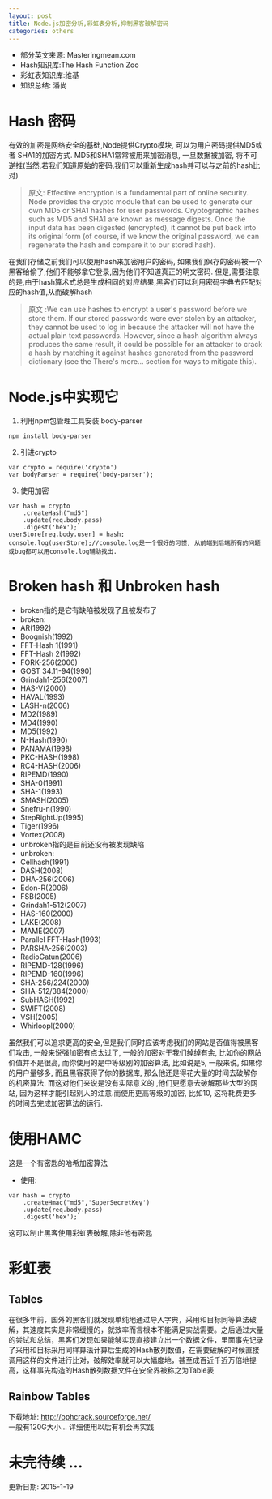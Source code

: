 ```yaml
---
layout: post
title: Node.js加密分析,彩虹表分析,抑制黑客破解密码
categories: others
---
```

- 部分英文来源: Masteringmean.com
- Hash知识库:The Hash Function Zoo
- 彩虹表知识库:维基
- 知识总结: 潘尚

# Hash 密码
有效的加密是网络安全的基础,Node提供Crypto模块, 可以为用户密码提供MD5或者 SHA1的加密方式. MD5和SHA1常常被用来加密消息, 一旦数据被加密, 将不可逆推(当然,若我们知道原始的密码,我们可以重新生成hash并可以与之前的hash比对)<br />

> 原文:
Effective encryption is a fundamental part of online security. Node provides the crypto module that can be used to generate our own MD5 or SHA1 hashes for user passwords. Cryptographic hashes such as MD5 and SHA1 are known as message digests. Once the input data has been digested (encrypted), it cannot be put back into its original form (of course, if we know the original password, we can regenerate the hash and compare it to our stored hash).

在我们存储之前我们可以使用hash来加密用户的密码, 如果我们保存的密码被一个黑客给偷了,他们不能够拿它登录,因为他们不知道真正的明文密码. 但是,需要注意的是,由于hash算术式总是生成相同的对应结果,黑客们可以利用密码字典去匹配对应的hash值,从而破解hash<br />

>原文 :We can use hashes to encrypt a user's password before we store them. If our stored passwords were ever stolen by an attacker, they cannot be used to log in because the attacker will not have the actual plain text passwords. However, since a hash algorithm always produces the same result, it could be possible for an attacker to crack a hash by matching it against hashes generated from the password dictionary (see the There's more... section for ways to mitigate this).

# Node.js中实现它

1. 利用npm包管理工具安装 body-parser
```
npm install body-parser
```
2. 引进crypto
```
var crypto = require('crypto')
var bodyParser = require('body-parser');
```
3. 使用加密
```
var hash = crypto
    .createHash("md5")
    .update(req.body.pass)
    .digest('hex');
userStore[req.body.user] = hash;
console.log(userStore);//console.log是一个很好的习惯, 从前端到后端所有的问题或bug都可以用console.log辅助找出.
```

# Broken hash 和 Unbroken hash

- broken指的是它有缺陷被发现了且被发布了
- broken:
 - AR(1992)
 - Boognish(1992)
 - FFT-Hash 1(1991)
 - FFT-Hash 2(1992)
 - FORK-256(2006)
 - GOST 34.11-94(1990)
 - Grindah1-256(2007)
 - HAS-V(2000)
 - HAVAL(1993)
 - LASH-n(2006)
 - MD2(1989)
 - MD4(1990)
 - MD5(1992)
 - N-Hash(1990)
 - PANAMA(1998)
 - PKC-HASH(1998)
 - RC4-HASH(2006)
 - RIPEMD(1990)
 - SHA-0(1991)
 - SHA-1(1993)
 - SMASH(2005)
 - Snefru-n(1990)
 - StepRightUp(1995)
 - Tiger(1996)
 - Vortex(2008)
- unbroken指的是目前还没有被发现缺陷
- unbroken:
 - Cellhash(1991)
 - DASH(2008)
 - DHA-256(2006)
 - Edon-R(2006)
 - FSB(2005)
 - Grindah1-512(2007)
 - HAS-160(2000)
 - LAKE(2008)
 - MAME(2007)
 - Parallel FFT-Hash(1993)
 - PARSHA-256(2003)
 - RadioGatun(2006)
 - RIPEMD-128(1996)
 - RIPEMD-160(1996)
 - SHA-256/224(2000)
 - SHA-512/384(2000)
 - SubHASH(1992)
 - SWIFT(2008)
 - VSH(2005)
 - Whirloopl(2000)
 
虽然我们可以追求更高的安全,但是我们同时应该考虑我们的网站是否值得被黑客们攻击, 一般来说强加密有点太过了, 一般的加密对于我们绰绰有余, 比如你的网站价值并不是很高, 而你使用的是中等级别的加密算法, 比如说是5, 一般来说, 如果你的用户量够多, 而且黑客获得了你的数据库, 那么他还是得花大量的时间去破解你的机密算法. 而这对他们来说是没有实际意义的 ,他们更愿意去破解那些大型的网站, 因为这样才能引起别人的注意.而使用更高等级的加密, 比如10, 这将耗费更多的时间去完成加密算法的运行.

# 使用HAMC

这是一个有密匙的哈希加密算法
- 使用:
```
var hash = crypto
    .createHmac("md5",'SuperSecretKey')
    .update(req.body.pass)
    .digest('hex');
```

这可以制止黑客使用彩虹表破解,除非他有密匙

# 彩虹表

## Tables

在很多年前，国外的黑客们就发现单纯地通过导入字典，采用和目标同等算法破解，其速度其实是非常缓慢的，就效率而言根本不能满足实战需要。之后通过大量的尝试和总结，黑客们发现如果能够实现直接建立出一个数据文件，里面事先记录了采用和目标采用同样算法计算后生成的Hash散列数值，在需要破解的时候直接调用这样的文件进行比对，破解效率就可以大幅度地，甚至成百近千近万倍地提高，这样事先构造的Hash散列数据文件在安全界被称之为Table表

## Rainbow Tables

下载地址: http://ophcrack.sourceforge.net/ <br />
一般有120G大小...
详细使用以后有机会再实践


# 未完待续 ... 
更新日期: 2015-1-19

